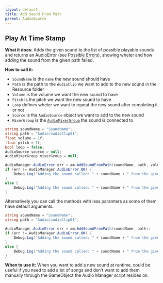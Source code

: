```yaml
---
layout: default
title: Add Sound From Path
parent: AudioSource
---
```


## Play At Time Stamp
**What it does:**
Adds the given sound to the list of possible playable sounds and returns an AudioError (see [Possible Errors](https://mathewhdyt.github.io/Unity-Audio-Manager/docs/documentation/index/#possible-errors)), showing wheter and how adding the sound from the given path failed.

**How to call it:**
- ```SoundName``` is the ```name``` the new sound should have
- ```Path``` is the path to the ```AudioClip``` we want to add to the new sound in the Resource folder
- ```Volume``` is the volume we want the new sound to have
- ```Pitch``` is the pitch we want the new sound to have
- ```Loop``` defines wheter we want to repeat the new sound after completing it or not
- ```Source``` is the ```AudioSource``` object we want to add to the new sound
- ```MixerGroup``` is the [```AudioMixerGroup```](https://docs.unity3d.com/2021.2/Documentation/ScriptReference/Audio.AudioMixerGroup.html) the sound is connected to

```csharp
string soundName = "SoundName";
string path = "Audio/audioClip01";
float volume = 1f;
float pitch = 1f;
bool loop = false;
AudioSource source = null;
AudioMixerGroup mixerGroup = null;

AudioManager.AudioError err = am.AddSoundFromPath(soundName, path, volume, pitch, loop, source, mixerGroup);
if (err != AudioManager.AudioError.OK) {
    Debug.Log("Adding the sound called: " + soundName + " from the given path failed with error id: " + err);
}
else {
    Debug.Log("Adding the sound called: " + soundName + " from the given path succesfull");
}
```
Alternatively you can call the methods with less paramters as some of them have default arguments.

```csharp
string soundName = "SoundName";
string path = "Audio/audioClip01";

AudioManager.AudioError err = am.AddSoundFromPath(soundName, path);
if (err != AudioManager.AudioError.OK) {
    Debug.Log("Adding the sound called: " + soundName + " from the given path failed with error id: " + err);
}
else {
    Debug.Log("Adding the sound called: " + soundName + " from the given path succesfull");
}
```

**When to use it:**
When you want to add a new sound at runtime, could be useful if you need to add a lot of songs and don't want to add them manually through the GameObject the Audio Manager script resides on.
